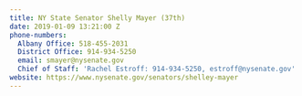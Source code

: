```yaml
---
title: NY State Senator Shelly Mayer (37th)
date: 2019-01-09 13:21:00 Z
phone-numbers:
  Albany Office: 518-455-2031
  District Office: 914-934-5250
  email: smayer@nysenate.gov
  Chief of Staff: 'Rachel Estroff: 914-934-5250, estroff@nysenate.gov'
website: https://www.nysenate.gov/senators/shelley-mayer
---
```


